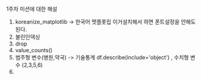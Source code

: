 
1주차 미션에 대한 해설

1. koreanize_matplotlib -> 한국어 맷플롯립 이거설치해서 하면 폰트설정을 안해도 된다.
2. 불린인덱싱
3. drop 
4. value_counts()
5. 범주형 변수(병원,약국) -> 기술통계 df.describe(include='object')
	, 수치형 변수 (2,3,5,6)
6.  